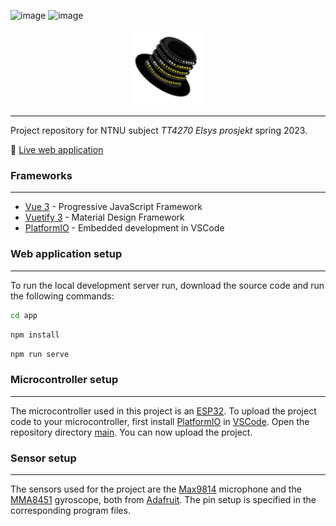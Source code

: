 ![image](https://img.shields.io/badge/Vue.js-35495E?style=for-the-badge&logo=vuedotjs&logoColor=4FC08D)
![image](https://img.shields.io/badge/Vuetify-1867C0?style=for-the-badge&logo=vuetify&logoColor=white)

<p align="center">
    <img width="120" src="logo.png">
</p>

---

Project repository for NTNU subject _TT4270 Elsys prosjekt_ spring 2023.

🔗 [Live web application ](https://partyhatt.site/)

### Frameworks

---

-  [Vue 3](https://vuejs.org/) - Progressive JavaScript Framework
-  [Vuetify 3](https://next.vuetifyjs.com/en/) - Material Design Framework
-  [PlatformIO](https://platformio.org/) - Embedded development in VSCode

### Web application setup

---

To run the local development server run, download the source code and run the following commands:

```sh
cd app
```

```sh
npm install
```

```sh
npm run serve
```

### Microcontroller setup

---

The microcontroller used in this project is an [ESP32](https://en.wikipedia.org/wiki/ESP32). To upload the project code to your microcontroller, first install [PlatformIO](https://marketplace.visualstudio.com/items?itemName=platformio.platformio-ide) in [VSCode](https://code.visualstudio.com/). Open the repository directory [main](main/). You can now upload the project.

### Sensor setup

---

The sensors used for the project are the [Max9814](https://www.fruugonorge.com/botao-max9814-electret-mic-microphone-amplifier-module-auto-gain-control/p-118346267-248653265?language=en&ac=ProductCasterAPI&asc=pmax&gclid=CjwKCAjw0N6hBhAUEiwAXab-TdKtCogrgaKGedufb5ztdlp024D4YnC2fW9KTFl-NPYy-jNSEylLVBoC07kQAvD_BwE) microphone and the [MMA8451](<https://no.rs-online.com/web/p/motion-sensor-ics/9054665?cm_mmc=NO-PLA-DS3A-_-google-_-PLA_NO_NO_Semiconductors_Whoop-_-(NO:Whoop!)+Motion+Sensor+ICs-_-9054665&matchtype=&pla-327734554961&gclid=CjwKCAjw0N6hBhAUEiwAXab-TRhGJnz1WGHHL0heU1fYiKufu3wxTizIHyHHvrfqkiPikoXhszkTYhoCV1wQAvD_BwE&gclsrc=aw.ds>) gyroscope, both from [Adafruit](https://www.adafruit.com/category/521). The pin setup is specified in the corresponding program files.
